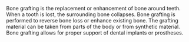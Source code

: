 Bone grafting is the replacement or enhancement of bone around teeth. When a tooth is lost, the surrounding bone collapses. Bone grafting is performed to reverse bone loss or enhance existing bone. The grafting material can be taken from parts of the body or from synthetic material. Bone grafting allows for proper support of dental implants or prostheses.
